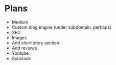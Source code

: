 # Plans

- Medium
- Custom blog engine (under subdomain, perhaps)
- SEO
- Images
- Add short story section
- Add reviews
- Youtube
- Substack

